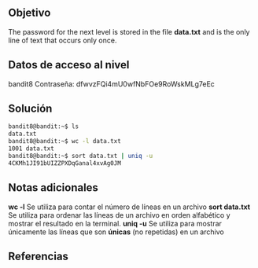## Objetivo
The password for the next level is stored in the file **data.txt** and is the only line of text that occurs only once.
## Datos de acceso al nivel
bandit8
Contraseña: dfwvzFQi4mU0wfNbFOe9RoWskMLg7eEc
## Solución
```bash
bandit8@bandit:~$ ls
data.txt
bandit8@bandit:~$ wc -l data.txt
1001 data.txt
bandit8@bandit:~$ sort data.txt | uniq -u
4CKMh1JI91bUIZZPXDqGanal4xvAg0JM
```
## Notas adicionales
**wc -l**     Se utiliza para contar el número de líneas en un archivo
**sort data.txt**    Se utiliza para ordenar las líneas de un archivo en orden alfabético y mostrar el resultado en la terminal.
**uniq -u**    Se utiliza para mostrar únicamente las líneas que son **únicas** (no repetidas) en un archivo

## Referencias
